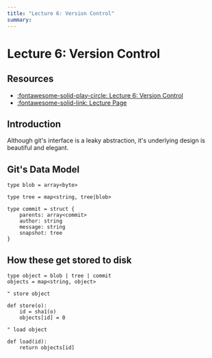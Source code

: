 ```yaml
---
title: "Lecture 6: Version Control"
summary:
---
```


Lecture 6: Version Control
===

Resources
---

- [:fontawesome-solid-play-circle: Lecture 6: Version
    Control][1]
- [:fontawesome-solid-link: Lecture
    Page][2]

[1]: https://www.youtube.com/watch?v=2sjqTHE0zok
[2]: https://missing.csail.mit.edu/2020/version-control/

Introduction
---

Although git's interface is a leaky abstraction, it's underlying design is
beautiful and elegant.

Git's Data Model
---

```text
type blob = array<byte>

type tree = map<string, tree|blob>

type commit = struct {
    parents: array<commit>
    author: string
    message: string
    snapshot: tree
}
```

How these get stored to disk
---

```text
type object = blob | tree | commit
objects = map<string, object>

" store object

def store(o):
    id = sha1(o)
    objects[id] = 0

" load object

def load(id):
    return objects[id]
```

